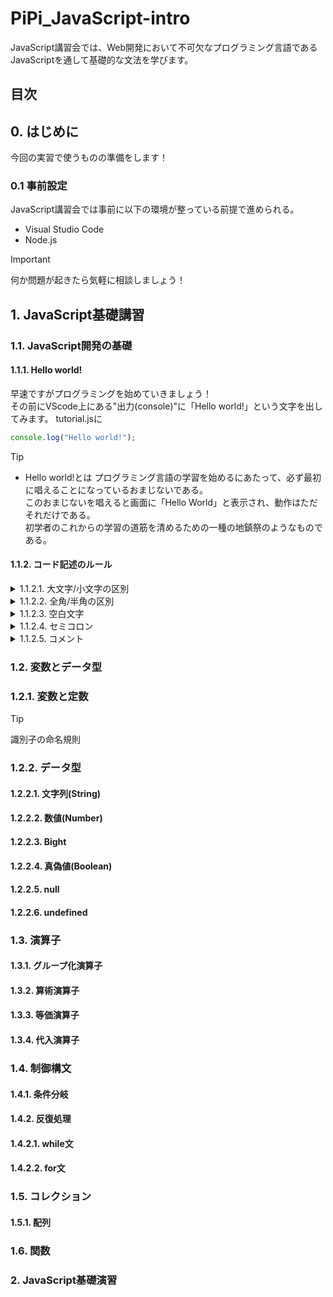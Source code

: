 # PiPi_JavaScript-intro

JavaScript講習会では、Web開発において不可欠なプログラミング言語であるJavaScriptを通して基礎的な文法を学びます。  

## 目次

## 0. はじめに
今回の実習で使うものの準備をします！
### 0.1 事前設定
JavaScript講習会では事前に以下の環境が整っている前提で進められる。
 - Visual Studio Code
 - Node.js

> [!IMPORTANT]
> 何か問題が起きたら気軽に相談しましょう！

## 1. JavaScript基礎講習

### 1.1. JavaScript開発の基礎

#### 1.1.1. Hello world!
早速ですがプログラミングを始めていきましょう！  
その前にVScode上にある"出力(console)"に「Hello world!」という文字を出してみます。
tutorial.jsに
```javascript copy
console.log("Hello world!");
```
> [!TIP]
> - Hello world!とは
>   プログラミング言語の学習を始めるにあたって、必ず最初に唱えることになっているおまじないである。  
>   このおまじないを唱えると画面に「Hello World」と表示され、動作はただそれだけである。  
>   初学者のこれからの学習の道筋を清めるための一種の地鎮祭のようなものである。  


#### 1.1.2. コード記述のルール

<details><summary>1.1.2.1. 大文字/小文字の区別</summary>

#WRITE ME!!
</details>

<details><summary>1.1.2.2. 全角/半角の区別</summary>

#WRITE ME!!
</details>

<details><summary>1.1.2.3. 空白文字</summary>

#WRITE ME!!
</details>

<details><summary>1.1.2.4. セミコロン</summary>

#WRITE ME!!
</details>

<details><summary>1.1.2.5. コメント</summary>

#WRITE ME!!
</details>

### 1.2. 変数とデータ型

### 1.2.1. 変数と定数

> [!TIP]
> 識別子の命名規則

### 1.2.2. データ型

#### 1.2.2.1. 文字列(String)

#### 1.2.2.2. 数値(Number)

#### 1.2.2.3. Bight

#### 1.2.2.4. 真偽値(Boolean)

#### 1.2.2.5. null

#### 1.2.2.6. undefined

### 1.3. 演算子

#### 1.3.1. グループ化演算子

#### 1.3.2. 算術演算子

#### 1.3.3. 等価演算子

#### 1.3.4. 代入演算子

### 1.4. 制御構文

#### 1.4.1. 条件分岐

#### 1.4.2. 反復処理

#### 1.4.2.1. while文

#### 1.4.2.2. for文

### 1.5. コレクション

#### 1.5.1. 配列

### 1.6. 関数

### 2. JavaScript基礎演習
